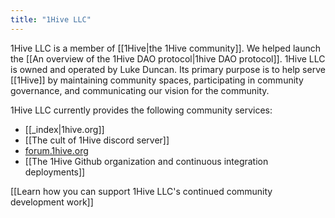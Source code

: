 ```yaml
---
title: "1Hive LLC"
---
```

1Hive LLC is a member of [[1Hive|the 1Hive community]]. We helped launch the [[An overview of the 1Hive DAO protocol|1hive DAO protocol]]. 1Hive LLC is owned and operated by Luke Duncan. Its primary purpose is to help serve [[1Hive]] by maintaining community spaces, participating in community governance, and communicating our vision for the community.

1Hive LLC currently provides the following community services:
* [[_index|1hive.org]]
* [[The cult of 1Hive discord server]]
* [forum.1hive.org](https://forum.1hive.org)
* [[The 1Hive Github organization and continuous integration deployments]]

[[Learn how you can support 1Hive LLC's continued community development work]]


